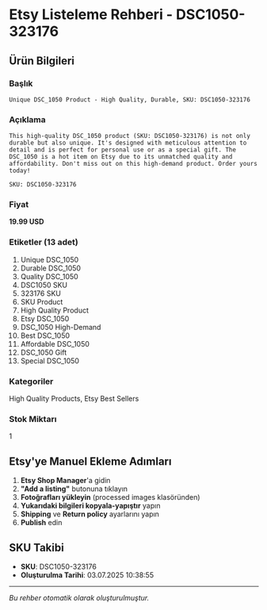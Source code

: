 # Etsy Listeleme Rehberi - DSC1050-323176

## Ürün Bilgileri

### Başlık
```
Unique DSC_1050 Product - High Quality, Durable, SKU: DSC1050-323176
```

### Açıklama
```
This high-quality DSC_1050 product (SKU: DSC1050-323176) is not only durable but also unique. It's designed with meticulous attention to detail and is perfect for personal use or as a special gift. The DSC_1050 is a hot item on Etsy due to its unmatched quality and affordability. Don't miss out on this high-demand product. Order yours today!

SKU: DSC1050-323176
```

### Fiyat
**19.99 USD**

### Etiketler (13 adet)
1. Unique DSC_1050
2. Durable DSC_1050
3. Quality DSC_1050
4. DSC1050 SKU
5. 323176 SKU
6. SKU Product
7. High Quality Product
8. Etsy DSC_1050
9. DSC_1050 High-Demand
10. Best DSC_1050
11. Affordable DSC_1050
12. DSC_1050 Gift
13. Special DSC_1050

### Kategoriler
High Quality Products, Etsy Best Sellers

### Stok Miktarı
1

## Etsy'ye Manuel Ekleme Adımları

1. **Etsy Shop Manager**'a gidin
2. **"Add a listing"** butonuna tıklayın
3. **Fotoğrafları yükleyin** (processed images klasöründen)
4. **Yukarıdaki bilgileri kopyala-yapıştır** yapın
5. **Shipping** ve **Return policy** ayarlarını yapın
6. **Publish** edin

## SKU Takibi
- **SKU**: DSC1050-323176
- **Oluşturulma Tarihi**: 03.07.2025 10:38:55

---
*Bu rehber otomatik olarak oluşturulmuştur.*
